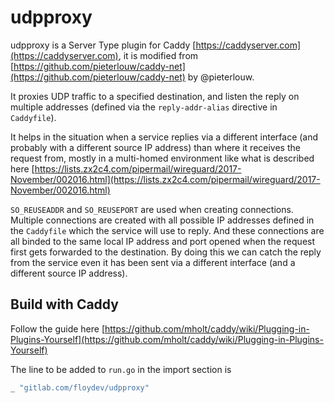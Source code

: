 # udpproxy

udpproxy is a Server Type plugin for Caddy [https://caddyserver.com](https://caddyserver.com), it is modified from [https://github.com/pieterlouw/caddy-net](https://github.com/pieterlouw/caddy-net) by @pieterlouw.

It proxies UDP traffic to a specified destination, and listen the reply on multiple addresses (defined via the `reply-addr-alias` directive in `Caddyfile`).

It helps in the situation when a service replies via a different interface (and probably with a different source IP address) than where it receives the request from, mostly in a multi-homed environment like what is described here [https://lists.zx2c4.com/pipermail/wireguard/2017-November/002016.html](https://lists.zx2c4.com/pipermail/wireguard/2017-November/002016.html)

`SO_REUSEADDR` and `SO_REUSEPORT` are used when creating connections. Multiple connections are created with all possible IP addresses defined in the `Caddyfile` which the service will use to reply. And these connections are all binded to the same local IP address and port opened when the request first gets forwarded to the destination. By doing this we can catch the reply from the service even it has been sent via a different interface (and a different source IP address).

## Build with Caddy

Follow the guide here [https://github.com/mholt/caddy/wiki/Plugging-in-Plugins-Yourself](https://github.com/mholt/caddy/wiki/Plugging-in-Plugins-Yourself)

The line to be added to `run.go` in the import section is

```go
_ "gitlab.com/floydev/udpproxy"
```

